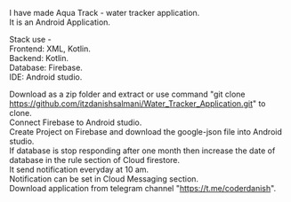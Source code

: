 I have made Aqua Track - water tracker application.  
It is an Android Application.  
  
Stack use -  
Frontend: XML, Kotlin.  
Backend: Kotlin.  
Database: Firebase.  
IDE: Android studio.  
  
Download as a zip folder and extract or use command "git clone https://github.com/itzdanishsalmani/Water_Tracker_Application.git" to clone.    
Connect Firebase to Android studio.   
Create Project on Firebase and download the google-json file into Android studio.  
If database is stop responding after one month then increase the date of database in the rule section of Cloud firestore.  
It send notification everyday at 10 am.  
Notification can be set in Cloud Messaging section.  
Download application from telegram channel "https://t.me/coderdanish".   
